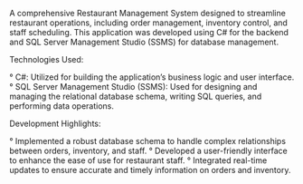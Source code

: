 A comprehensive Restaurant Management System designed to streamline restaurant operations, including order management, inventory control, and staff scheduling. This application was developed using C# for the backend and SQL Server Management Studio (SSMS) for database management.

Technologies Used:

 ° C#: Utilized for building the application’s business logic and user interface.
 ° SQL Server Management Studio (SSMS): Used for designing and managing the relational database schema, writing SQL queries, and performing data operations.

Development Highlights:

  ° Implemented a robust database schema to handle complex relationships between orders, inventory, and staff.
  ° Developed a user-friendly interface to enhance the ease of use for restaurant staff.
  ° Integrated real-time updates to ensure accurate and timely information on orders and inventory.

